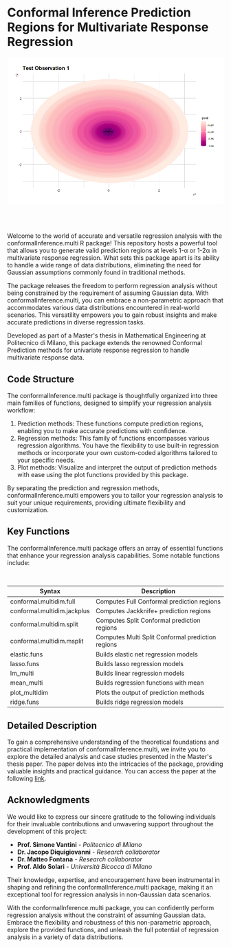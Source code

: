 # Conformal Inference Prediction Regions for Multivariate Response Regression

<div align="center">
  <img src="./readmepic/Rplot01.png" alt="Base image" width="600">
</div>


<br> <br>

Welcome to the world of accurate and versatile regression analysis with the conformalInference.multi R package! 
This repository hosts a powerful tool that allows you to generate valid prediction regions at levels 1-α or 1-2α in multivariate response regression. What sets this package apart is its ability to handle a wide range of data distributions, eliminating the need for Gaussian assumptions commonly found in traditional methods.

The package releases the freedom to perform regression analysis without being constrained by the requirement of assuming Gaussian data. With conformalInference.multi, you can embrace a non-parametric approach that accommodates various data distributions encountered in real-world scenarios. This versatility empowers you to gain robust insights and make accurate predictions in diverse regression tasks.

Developed as part of a Master's thesis in Mathematical Engineering at Politecnico di Milano, this package extends the renowned Conformal Prediction methods for univariate response regression to handle multivariate response data.

## Code Structure

The conformalInference.multi package is thoughtfully organized into three main families of functions, designed to simplify your regression analysis workflow:

1. Prediction methods: These functions compute prediction regions, enabling you to make accurate predictions with confidence.
2. Regression methods: This family of functions encompasses various regression algorithms. You have the flexibility to use built-in regression methods or incorporate your own custom-coded algorithms tailored to your specific needs.
3. Plot methods: Visualize and interpret the output of prediction methods with ease using the plot functions provided by this package.

By separating the prediction and regression methods, conformalInference.multi empowers you to tailor your regression analysis to suit your unique requirements, providing ultimate flexibility and customization.

## Key Functions

The conformalInference.multi package offers an array of essential functions that enhance your regression analysis capabilities. Some notable functions include:

<br/>
<div align="center">

| Syntax                    | Description                               |
| ------------------------- | ----------------------------------------- |
| conformal.multidim.full   | Computes Full Conformal prediction regions |
| conformal.multidim.jackplus| Computes Jackknife+ prediction regions     |
| conformal.multidim.split  | Computes Split Conformal prediction regions|
| conformal.multidim.msplit | Computes Multi Split Conformal prediction regions|
| elastic.funs              | Builds elastic net regression models       |
| lasso.funs                | Builds lasso regression models             |
| lm_multi                  | Builds linear regression models            |
| mean_multi                | Builds regression functions with mean      |
| plot_multidim             | Plots the output of prediction methods     |
| ridge.funs                | Builds ridge regression models             |

</div>

## Detailed Description

To gain a comprehensive understanding of the theoretical foundations and practical implementation of conformalInference.multi, we invite you to explore the detailed analysis and case studies presented in the Master's thesis paper. The paper delves into the intricacies of the package, providing valuable insights and practical guidance. You can access the paper at the following [link](https://arxiv.org/abs/2106.01792).

## Acknowledgments

We would like to express our sincere gratitude to the following individuals for their invaluable contributions and unwavering support throughout the development of this project:

- **Prof. Simone Vantini** - _Politecnico di Milano_
- **Dr. Jacopo Diquigiovanni** - _Research collaborator_
- **Dr. Matteo Fontana** - _Research collaborator_
- **Prof. Aldo Solari** - _Università Bicocca di Milano_

Their knowledge, expertise, and encouragement have been instrumental in shaping and refining the conformalInference.multi package, making it an exceptional tool for regression analysis in non-Gaussian data scenarios.

With the conformalInference.multi package, you can confidently perform regression analysis without the constraint of assuming Gaussian data. Embrace the flexibility and robustness of this non-parametric approach, explore the provided functions, and unleash the full potential of regression analysis in a variety of data distributions.
